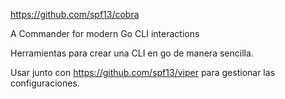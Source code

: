 https://github.com/spf13/cobra

A Commander for modern Go CLI interactions

Herramientas para crear una CLI en go de manera sencilla.

Usar junto con https://github.com/spf13/viper para gestionar las configuraciones.
